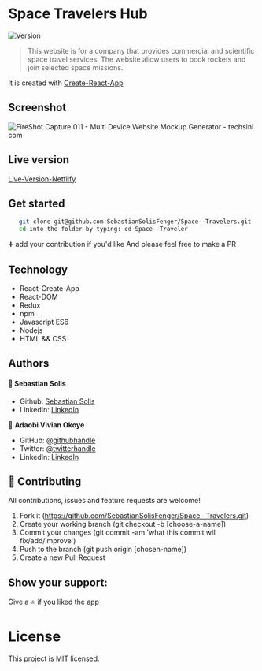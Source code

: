 # Space Travelers Hub

<img alt="Version" src="https://img.shields.io/badge/version-1.0.0-blue.svg?cacheSeconds=2592000" />

> This website is for a company that provides commercial and scientific space travel services. The website allow users to book rockets and join selected space missions.
> 
It is created with [Create-React-App](https://github.com/facebook/create-react-app)

## Screenshot

![FireShot Capture 011 - Multi Device Website Mockup Generator - techsini com](https://user-images.githubusercontent.com/88522494/175696291-a0b69350-6669-4c06-86c4-e1dedad4f00e.png)


## Live version

[Live-Version-Netflify](https://space-travelers-hubby.netlify.app/)

## Get started

```bash
   git clone git@github.com:SebastianSolisFenger/Space--Travelers.git
   cd into the folder by typing: cd Space--Traveler
```

 :heavy_plus_sign: add your contribution if you'd like
 And please feel free to make a PR

 ## Technology

- React-Create-App
- React-DOM
- Redux
- npm
- Javascript ES6
- Nodejs
- HTML && CSS

## Authors

#### :bust_in_silhouette: Sebastian Solis
  - Github: [Sebastian Solis](https://github.com/SebastianSolisFenger)
 - LinkedIn: [LinkedIn](https://www.linkedin.com/in/sebastiansolisfenger/) 


👤 **Adaobi Vivian Okoye**

- GitHub: [@githubhandle](https://github.com/adanzeakonobi) 
- Twitter: [@twitterhandle](https://twitter.com/Adaebubemmuta)
- LinkedIn: [LinkedIn](https://linkedin.com/in/okoyeaadaobi) 

## 🤝 Contributing
All contributions, issues and feature requests are welcome!

1. Fork it (https://github.com/SebastianSolisFenger/Space--Travelers.git)
2. Create your working branch (git checkout -b [choose-a-name])
3. Commit your changes (git commit -am 'what this commit will fix/add/improve')
4. Push to the branch (git push origin [chosen-name])
5. Create a new Pull Request

## Show your support:

Give a :star: if you liked the app

# License
This project is [MIT](LICENSE.md) licensed.
